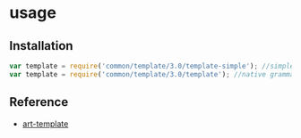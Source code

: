 usage
============
## Installation
``` js
var template = require('common/template/3.0/template-simple'); //simple grammar
var template = require('common/template/3.0/template'); //native grammar
```

## Reference
* [art-template](https://github.com/aui/art-template)
